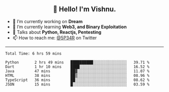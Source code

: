 <h2 align="center">👋 Hello! I'm Vishnu.</h2>


- 🔭 I’m currently working on **Dream**
- 🌱 I’m currently learning **Web3, and Binary Exploitation**
- 💬 Talks about **Python, Reactjs, Pentesting**
- 📫 How to reach me: [@5P34R](https://twitter.com/Vishnu27302693) on Twitter

---
<!--START_SECTION:waka-->

```text
Total Time: 6 hrs 59 mins

Python       2 hrs 49 mins   ██████████░░░░░░░░░░░░░░░   39.71 %
Dart         1 hr 10 mins    ████░░░░░░░░░░░░░░░░░░░░░   16.52 %
Java         47 mins         ██▓░░░░░░░░░░░░░░░░░░░░░░   11.07 %
HTML         38 mins         ██▒░░░░░░░░░░░░░░░░░░░░░░   08.96 %
TypeScript   36 mins         ██░░░░░░░░░░░░░░░░░░░░░░░   08.62 %
JSON         15 mins         █░░░░░░░░░░░░░░░░░░░░░░░░   03.59 %
```

<!--END_SECTION:waka-->
